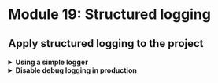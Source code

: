 # Module 19: Structured logging

## Apply structured logging to the project

<details>
<summary><b>Using a simple logger</b></summary><p>

I built a suite of tools to help folks build production-ready serverless applications while I was at DAZN. It's now open source: [dazn-lambda-powertools](https://github.com/getndazn/dazn-lambda-powertools).

One of the tools available is a very simple logger that supports structured logging (amongst other things).

So, first, let's install the logger for our project.

1. At the project root, run the command `npm install --save @dazn/lambda-powertools-logger` to install the logger.

Now we need to change all the places where we're using `console.log`.

2. Open `functions/get-index.js`, and replace `console.log` with use of the logger. Replace the entire `get-index.js` with the following.

```javascript
const fs = require("fs")
const Mustache = require('mustache')
const http = require('superagent-promise')(require('superagent'), Promise)
const Log = require('@dazn/lambda-powertools-logger')

const restaurantsApiRoot = process.env.restaurants_api
const days = ['Sunday', 'Monday', 'Tuesday', 'Wednesday', 'Thursday', 'Friday', 'Saturday']
const ordersApiRoot = process.env.orders_api

let html

function loadHtml () {
  if (!html) {
    Log.info('loading index.html...')
    html = fs.readFileSync('static/index.html', 'utf-8')
    Log.info('loaded')
  }
  
  return html
}

const getRestaurants = async () => {
  const httpReq = http.get(restaurantsApiRoot)
  return (await httpReq).body
}

module.exports.handler = async (event, context) => {
  const template = loadHtml()
  const restaurants = await getRestaurants()
  const dayOfWeek = days[new Date().getDay()]
  const view = {
    dayOfWeek,
    restaurants,
    searchUrl: `${restaurantsApiRoot}/search`,
    placeOrderUrl: `${ordersApiRoot}`
  }
  const html = Mustache.render(template, view)
  const response = {
    statusCode: 200,
    headers: {
      'content-type': 'text/html; charset=UTF-8'
    },
    body: html
  }

  return response
}
```

3. Modify `functions/place-order.js` and replace `console.log` with use of the logger.

First, require the logger at the top of the file.

```javascript
const Log = require('@dazn/lambda-powertools-logger')
```

Replace the 2 instances of `console.log` with `Log.debug`.

On ln11:

```javascript
Log.debug(`placing order ID [${orderId}] to [${restaurantName}]`)
```

On ln27:

```javascript
Log.debug(`published 'order_placed' event into Kinesis`)
```

4. Modify `functions/notify-restaurant.js` and replace `console.log` with use of the logger.

First, require the logger at the top of the file.

```javascript
const Log = require('@dazn/lambda-powertools-logger')
```

Replace the 2 instances of `console.log` with `Log.debug`.

On ln21:

```javascript
Log.debug(`notified restaurant [${order.restaurantName}] of order [${order.orderId}]`)
```

On ln32:

```javascript
Log.debug(`published 'restaurant_notified' event to Kinesis`)
```

5. Run the integration tests

`STAGE=dev REGION=eu-west-1 npm run test`

and see that the functions are now logging in JSON

```
  When we invoke the GET / endpoint
SSM params loaded
invoking via handler function get-index
{"level":"INFO","message":"loading index.html..."}
{"level":"INFO","message":"loaded"}
    ✓ Should return the index page with 8 restaurants (1988ms)

  When we invoke the GET /restaurants endpoint
invoking via handler function get-restaurants
    ✓ Should return an array of 8 restaurants (226ms)

  When we invoke the notify-restaurant function
invoking via handler function notify-restaurant
{"level":"DEBUG","message":"notified restaurant [Fangtasia] of order [e0018c8c-e7fe-5930-a298-793dbf3df179]"}
{"level":"DEBUG","message":"published 'restaurant_notified' event to Kinesis"}
    ✓ Should publish message to SNS
    ✓ Should publish event to Kinesis

  When we invoke the POST /orders endpoint
invoking via handler function place-order
{"level":"DEBUG","message":"placing order ID [e229e607-e2bf-5a54-b065-ca27be2b7bbb] to [Fangtasia]"}
{"level":"DEBUG","message":"published 'order_placed' event into Kinesis"}
    ✓ Should return 200
    ✓ Should publish a message to Kinesis stream

  When we invoke the POST /restaurants/search endpoint with theme 'cartoon'
invoking via handler function search-restaurants
    ✓ Should return an array of 4 restaurants (141ms)


  7 passing (3s)
```

</p></details>

<details>
<summary><b>Disable debug logging in production</b></summary><p>

This logger allows you to control the default log level via the `LOG_LEVEL` environment variable. Let's configure the `LOG_LEVEL` environment such that we'll be logging at `INFO` level in production, but logging at `DEBUG` level everywhere else.

1. Open `serverless.yml`. Add a `custom` section, this should be at the same level as `provider` and `plugins`.

```yml
custom:
  stage: ${opt:stage, self:provider.stage}
  logLevel:
    prod: INFO
    default: DEBUG
```

`custom.stage` uses the `${xxx, yyy}` syntax to provide fall backs. In this case, we're saying "if a `stage` variable is provided via the CLI, e.g. `sls deploy --stage staging`, then resolve to `staging`; otherwise, fallback to `provider.stage` in this file (hence the `self` reference"

2. Still in the `serverless.yml`, under `provider` section, add the following

```yml
environment:
  LOG_LEVEL: ${self:custom.logLevel.${self:custom.stage}, self:custom.logLevel.default}
```

After this change, the `provider` section should look like this:

```yml
provider:
  name: aws
  runtime: nodejs10.x
  stage: dev
  environment:
    LOG_LEVEL: ${self:custom.logLevel.${self:custom.stage}, self:custom.logLevel.default}
```

This applies the `LOG_LEVEL` environment variable (used to decide what level the logger should log at) to all the functions in the project (since it's specified under `provider`).

It references the `custom.logLevel` object (with the `self:` syntax), and also references the `custom.stage` value (remember, this can be overriden by CLI options). So when the deployment stage is `prod`, it resolves to `self:custom.logLevel.prod` and `LOG_LEVEL` would be set to `INFO`.

The second argument, `self:custom.logLevel.default` provides the fallback if the first path is not found. If the deployment stage is `dev`, it'll see that `self:custom.logLevel.dev` doesn't exist, and therefore use the fallback `self:custom.logLevel.default` and set `LOG_LEVEL` to `DEBUG` in that case.

This is a nice trick to specify a stage-specific override, but then fall back to some default value otherwise.

</p></details>

